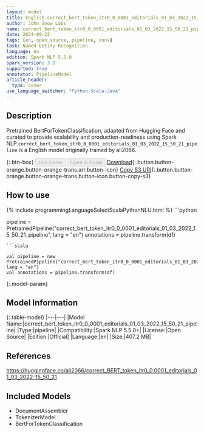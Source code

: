 ```yaml
---
layout: model
title: English correct_bert_token_itr0_0_0001_editorials_01_03_2022_15_50_21_pipeline pipeline BertForTokenClassification from ali2066
author: John Snow Labs
name: correct_bert_token_itr0_0_0001_editorials_01_03_2022_15_50_21_pipeline
date: 2024-09-22
tags: [en, open_source, pipeline, onnx]
task: Named Entity Recognition
language: en
edition: Spark NLP 5.5.0
spark_version: 3.0
supported: true
annotator: PipelineModel
article_header:
  type: cover
use_language_switcher: "Python-Scala-Java"
---
```


## Description

Pretrained BertForTokenClassification, adapted from Hugging Face and curated to provide scalability and production-readiness using Spark NLP.`correct_bert_token_itr0_0_0001_editorials_01_03_2022_15_50_21_pipeline` is a English model originally trained by ali2066.

{:.btn-box}
<button class="button button-orange" disabled>Live Demo</button>
<button class="button button-orange" disabled>Open in Colab</button>
[Download](https://s3.amazonaws.com/auxdata.johnsnowlabs.com/public/models/correct_bert_token_itr0_0_0001_editorials_01_03_2022_15_50_21_pipeline_en_5.5.0_3.0_1727031347646.zip){:.button.button-orange.button-orange-trans.arr.button-icon}
[Copy S3 URI](s3://auxdata.johnsnowlabs.com/public/models/correct_bert_token_itr0_0_0001_editorials_01_03_2022_15_50_21_pipeline_en_5.5.0_3.0_1727031347646.zip){:.button.button-orange.button-orange-trans.button-icon.button-copy-s3}

## How to use



<div class="tabs-box" markdown="1">
{% include programmingLanguageSelectScalaPythonNLU.html %}
```python

pipeline = PretrainedPipeline("correct_bert_token_itr0_0_0001_editorials_01_03_2022_15_50_21_pipeline", lang = "en")
annotations =  pipeline.transform(df)   

```
```scala

val pipeline = new PretrainedPipeline("correct_bert_token_itr0_0_0001_editorials_01_03_2022_15_50_21_pipeline", lang = "en")
val annotations = pipeline.transform(df)

```
</div>

{:.model-param}
## Model Information

{:.table-model}
|---|---|
|Model Name:|correct_bert_token_itr0_0_0001_editorials_01_03_2022_15_50_21_pipeline|
|Type:|pipeline|
|Compatibility:|Spark NLP 5.5.0+|
|License:|Open Source|
|Edition:|Official|
|Language:|en|
|Size:|407.2 MB|

## References

https://huggingface.co/ali2066/correct_BERT_token_itr0_0.0001_editorials_01_03_2022-15_50_21

## Included Models

- DocumentAssembler
- TokenizerModel
- BertForTokenClassification